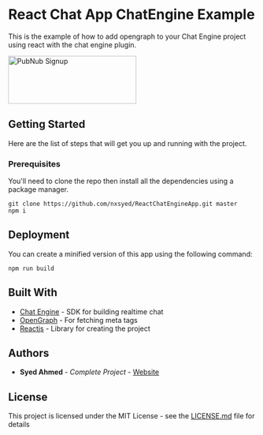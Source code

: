 # React Chat App ChatEngine Example

This is the example of how to add opengraph to your Chat Engine project using react with the chat engine plugin.

<a href="https://dashboard.pubnub.com/signup?devrel_gh=Chat-Engine-OpenGraph">
    <img alt="PubNub Signup" src="https://i.imgur.com/og5DDjf.png" width=260 height=97/>
</a>

## Getting Started

Here are the list of steps that will get you up and running with the project.

### Prerequisites

You'll need to clone the repo then install all the dependencies using a package manager.


```
git clone https://github.com/nxsyed/ReactChatEngineApp.git master
npm i
```

## Deployment

You can create a minified version of this app using the following command:
```
npm run build
```

## Built With

* [Chat Engine](https://www.pubnub.com/docs/chat-engine/getting-started) - SDK for building realtime chat
* [OpenGraph](https://www.opengraph.io/) - For fetching meta tags
* [Reactjs](https://reactjs.org/) - Library for creating the project


## Authors

* **Syed Ahmed** - *Complete Project* - [Website](https://www.nxsyed.me/)

## License

This project is licensed under the MIT License - see the [LICENSE.md](LICENSE.md) file for details
